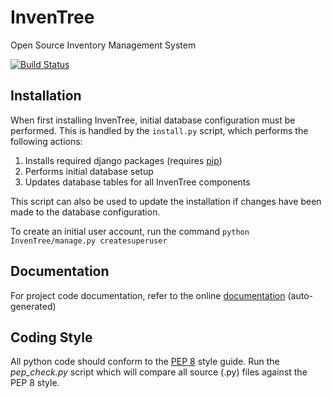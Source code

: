 # InvenTree
Open Source Inventory Management System

[![Build Status](https://travis-ci.org/inventree/InvenTree.svg?branch=master)](https://travis-ci.org/inventree/InvenTree)

## Installation
When first installing InvenTree, initial database configuration must be performed. This is handled by the `install.py` script, which performs the following actions:

1. Installs required django packages (requires [pip](https://pypi.python.org/pypi/pip))
1. Performs initial database setup
1. Updates database tables for all InvenTree components

This script can also be used to update the installation if changes have been made to the database configuration.

To create an initial user account, run the command `python InvenTree/manage.py createsuperuser`

## Documentation
For project code documentation, refer to the online [documentation](http://inventree.readthedocs.io/en/latest/) (auto-generated)

## Coding Style
All python code should conform to the [PEP 8](https://www.python.org/dev/peps/pep-0008/) style guide. Run the *pep_check.py* script which will compare all source (.py) files against the PEP 8 style.
